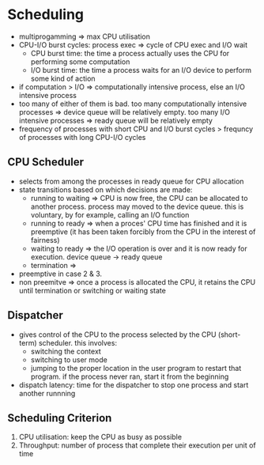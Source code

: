 # Scheduling

- multiprogamming => max CPU utilisation
- CPU-I/O burst cycles: process exec => cycle of CPU exec and I/O wait
    - CPU burst time: the time a process actually uses the CPU for performing some computation
    - I/O burst time: the time a process waits for an I/O device to perform some kind of action
- if computation > I/O => computationally intensive process, else an I/O intensive process
- too many of either of them is bad. too many computationally intensive processes => device queue will be relatively empty. too many I/O intensive processes => ready queue will be relatively empty
- frequency of processes with short CPU and I/O burst cycles > frequncy of processes with long CPU-I/O cycles

## CPU Scheduler

- selects from among the processes in ready queue for CPU allocation
- state transitions based on which decisions are made:
    - running to waiting => CPU is now free, the CPU can be allocated to another process. process may moved to the device queue. this is voluntary, by for example, calling an I/O function
    - running to ready => when a proces' CPU time has finished and it is preemptive (it has been taken forcibly from the CPU in the interest of fairness)
    - waiting to ready => the I/O operation is over and it is now ready for execution. device queue -> ready queue
    - termination =>
- preemptive in case 2 & 3.
- non preemitve => once a process is allocated the CPU, it retains the CPU until termination or switching or waiting state


## Dispatcher

- gives control of the CPU to the process selected by the CPU (short-term) scheduler. this involves:
    - switching the context
    - switching to user mode
    - jumping to the proper location in the user program to restart that program. if the process never ran, start it from the beginning
- dispatch latency: time for the dispatcher to stop one process and start another runnning

## Scheduling Criterion

1. CPU utilisation: keep the CPU as busy as possible
2. Throughput: number of process that complete their execution per unit of time
